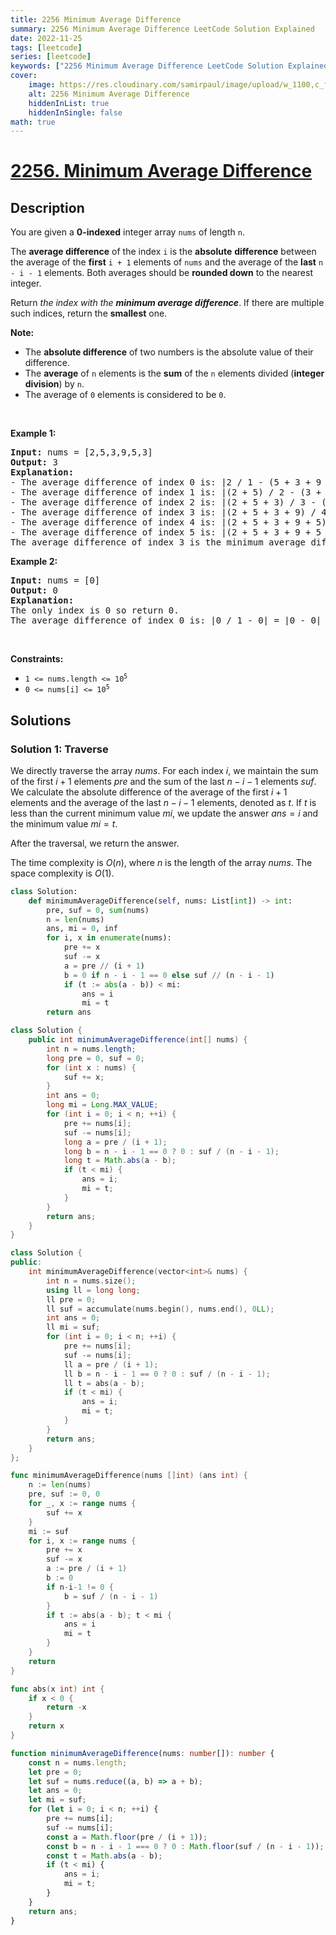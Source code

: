 ```yaml
---
title: 2256 Minimum Average Difference
summary: 2256 Minimum Average Difference LeetCode Solution Explained
date: 2022-11-25
tags: [leetcode]
series: [leetcode]
keywords: ["2256 Minimum Average Difference LeetCode Solution Explained in all languages", "2256 Minimum Average Difference", "LeetCode", "leetcode solution in Python3 C++ Java Go PHP Ruby Swift TypeScript Rust C# JavaScript C", "GeeksforGeeks", "InterviewBit", "Coding Ninjas", "HackerRank", "HackerEarth", "CodeChef", "TopCoder", "AlgoExpert", "freeCodeCamp", "Codeforces", "GitHub", "AtCoder", "Samir Paul"]
cover:
    image: https://res.cloudinary.com/samirpaul/image/upload/w_1100,c_fit,co_rgb:FFFFFF,l_text:Arial_75_bold:2256 Minimum Average Difference - Solution Explained/problem-solving.webp
    alt: 2256 Minimum Average Difference
    hiddenInList: true
    hiddenInSingle: false
math: true
---
```



# [2256. Minimum Average Difference](https://leetcode.com/problems/minimum-average-difference)


## Description

<p>You are given a <strong>0-indexed</strong> integer array <code>nums</code> of length <code>n</code>.</p>

<p>The <strong>average difference</strong> of the index <code>i</code> is the <strong>absolute</strong> <strong>difference</strong> between the average of the <strong>first</strong> <code>i + 1</code> elements of <code>nums</code> and the average of the <strong>last</strong> <code>n - i - 1</code> elements. Both averages should be <strong>rounded down</strong> to the nearest integer.</p>

<p>Return<em> the index with the <strong>minimum average difference</strong></em>. If there are multiple such indices, return the <strong>smallest</strong> one.</p>

<p><strong>Note:</strong></p>

<ul>
	<li>The <strong>absolute difference</strong> of two numbers is the absolute value of their difference.</li>
	<li>The <strong>average</strong> of <code>n</code> elements is the <strong>sum</strong> of the <code>n</code> elements divided (<strong>integer division</strong>) by <code>n</code>.</li>
	<li>The average of <code>0</code> elements is considered to be <code>0</code>.</li>
</ul>

<p>&nbsp;</p>
<p><strong class="example">Example 1:</strong></p>

<pre>
<strong>Input:</strong> nums = [2,5,3,9,5,3]
<strong>Output:</strong> 3
<strong>Explanation:</strong>
- The average difference of index 0 is: |2 / 1 - (5 + 3 + 9 + 5 + 3) / 5| = |2 / 1 - 25 / 5| = |2 - 5| = 3.
- The average difference of index 1 is: |(2 + 5) / 2 - (3 + 9 + 5 + 3) / 4| = |7 / 2 - 20 / 4| = |3 - 5| = 2.
- The average difference of index 2 is: |(2 + 5 + 3) / 3 - (9 + 5 + 3) / 3| = |10 / 3 - 17 / 3| = |3 - 5| = 2.
- The average difference of index 3 is: |(2 + 5 + 3 + 9) / 4 - (5 + 3) / 2| = |19 / 4 - 8 / 2| = |4 - 4| = 0.
- The average difference of index 4 is: |(2 + 5 + 3 + 9 + 5) / 5 - 3 / 1| = |24 / 5 - 3 / 1| = |4 - 3| = 1.
- The average difference of index 5 is: |(2 + 5 + 3 + 9 + 5 + 3) / 6 - 0| = |27 / 6 - 0| = |4 - 0| = 4.
The average difference of index 3 is the minimum average difference so return 3.
</pre>

<p><strong class="example">Example 2:</strong></p>

<pre>
<strong>Input:</strong> nums = [0]
<strong>Output:</strong> 0
<strong>Explanation:</strong>
The only index is 0 so return 0.
The average difference of index 0 is: |0 / 1 - 0| = |0 - 0| = 0.
</pre>

<p>&nbsp;</p>
<p><strong>Constraints:</strong></p>

<ul>
	<li><code>1 &lt;= nums.length &lt;= 10<sup>5</sup></code></li>
	<li><code>0 &lt;= nums[i] &lt;= 10<sup>5</sup></code></li>
</ul>

## Solutions

### Solution 1: Traverse

We directly traverse the array $nums$. For each index $i$, we maintain the sum of the first $i+1$ elements $pre$ and the sum of the last $n-i-1$ elements $suf$. We calculate the absolute difference of the average of the first $i+1$ elements and the average of the last $n-i-1$ elements, denoted as $t$. If $t$ is less than the current minimum value $mi$, we update the answer $ans=i$ and the minimum value $mi=t$.

After the traversal, we return the answer.

The time complexity is $O(n)$, where $n$ is the length of the array $nums$. The space complexity is $O(1)$.

<!-- tabs:start -->

```python
class Solution:
    def minimumAverageDifference(self, nums: List[int]) -> int:
        pre, suf = 0, sum(nums)
        n = len(nums)
        ans, mi = 0, inf
        for i, x in enumerate(nums):
            pre += x
            suf -= x
            a = pre // (i + 1)
            b = 0 if n - i - 1 == 0 else suf // (n - i - 1)
            if (t := abs(a - b)) < mi:
                ans = i
                mi = t
        return ans
```

```java
class Solution {
    public int minimumAverageDifference(int[] nums) {
        int n = nums.length;
        long pre = 0, suf = 0;
        for (int x : nums) {
            suf += x;
        }
        int ans = 0;
        long mi = Long.MAX_VALUE;
        for (int i = 0; i < n; ++i) {
            pre += nums[i];
            suf -= nums[i];
            long a = pre / (i + 1);
            long b = n - i - 1 == 0 ? 0 : suf / (n - i - 1);
            long t = Math.abs(a - b);
            if (t < mi) {
                ans = i;
                mi = t;
            }
        }
        return ans;
    }
}
```

```cpp
class Solution {
public:
    int minimumAverageDifference(vector<int>& nums) {
        int n = nums.size();
        using ll = long long;
        ll pre = 0;
        ll suf = accumulate(nums.begin(), nums.end(), 0LL);
        int ans = 0;
        ll mi = suf;
        for (int i = 0; i < n; ++i) {
            pre += nums[i];
            suf -= nums[i];
            ll a = pre / (i + 1);
            ll b = n - i - 1 == 0 ? 0 : suf / (n - i - 1);
            ll t = abs(a - b);
            if (t < mi) {
                ans = i;
                mi = t;
            }
        }
        return ans;
    }
};
```

```go
func minimumAverageDifference(nums []int) (ans int) {
	n := len(nums)
	pre, suf := 0, 0
	for _, x := range nums {
		suf += x
	}
	mi := suf
	for i, x := range nums {
		pre += x
		suf -= x
		a := pre / (i + 1)
		b := 0
		if n-i-1 != 0 {
			b = suf / (n - i - 1)
		}
		if t := abs(a - b); t < mi {
			ans = i
			mi = t
		}
	}
	return
}

func abs(x int) int {
	if x < 0 {
		return -x
	}
	return x
}
```

```ts
function minimumAverageDifference(nums: number[]): number {
    const n = nums.length;
    let pre = 0;
    let suf = nums.reduce((a, b) => a + b);
    let ans = 0;
    let mi = suf;
    for (let i = 0; i < n; ++i) {
        pre += nums[i];
        suf -= nums[i];
        const a = Math.floor(pre / (i + 1));
        const b = n - i - 1 === 0 ? 0 : Math.floor(suf / (n - i - 1));
        const t = Math.abs(a - b);
        if (t < mi) {
            ans = i;
            mi = t;
        }
    }
    return ans;
}
```

<!-- tabs:end -->

<!-- end -->
